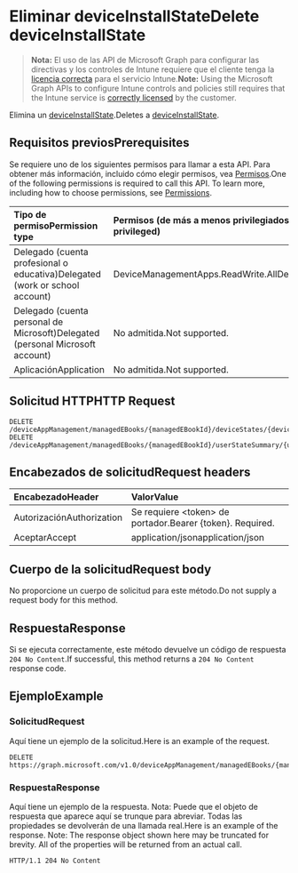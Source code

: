 # <a name="delete-deviceinstallstate"></a><span data-ttu-id="315ef-101">Eliminar deviceInstallState</span><span class="sxs-lookup"><span data-stu-id="315ef-101">Delete deviceInstallState</span></span>

> <span data-ttu-id="315ef-102">**Nota:** El uso de las API de Microsoft Graph para configurar las directivas y los controles de Intune requiere que el cliente tenga la [licencia correcta](https://go.microsoft.com/fwlink/?linkid=839381) para el servicio Intune.</span><span class="sxs-lookup"><span data-stu-id="315ef-102">**Note:** Using the Microsoft Graph APIs to configure Intune controls and policies still requires that the Intune service is [correctly licensed](https://go.microsoft.com/fwlink/?linkid=839381) by the customer.</span></span>

<span data-ttu-id="315ef-103">Elimina un [deviceInstallState](../resources/intune_books_deviceinstallstate.md).</span><span class="sxs-lookup"><span data-stu-id="315ef-103">Deletes a [deviceInstallState](../resources/intune_books_deviceinstallstate.md).</span></span>
## <a name="prerequisites"></a><span data-ttu-id="315ef-104">Requisitos previos</span><span class="sxs-lookup"><span data-stu-id="315ef-104">Prerequisites</span></span>
<span data-ttu-id="315ef-p101">Se requiere uno de los siguientes permisos para llamar a esta API. Para obtener más información, incluido cómo elegir permisos, vea [Permisos](../../../concepts/permissions_reference.md).</span><span class="sxs-lookup"><span data-stu-id="315ef-p101">One of the following permissions is required to call this API. To learn more, including how to choose permissions, see [Permissions](../../../concepts/permissions_reference.md).</span></span>

|<span data-ttu-id="315ef-107">Tipo de permiso</span><span class="sxs-lookup"><span data-stu-id="315ef-107">Permission type</span></span>|<span data-ttu-id="315ef-108">Permisos (de más a menos privilegiados)</span><span class="sxs-lookup"><span data-stu-id="315ef-108">Permissions (from least to most privileged)</span></span>|
|:---|:---|
|<span data-ttu-id="315ef-109">Delegado (cuenta profesional o educativa)</span><span class="sxs-lookup"><span data-stu-id="315ef-109">Delegated (work or school account)</span></span>|<span data-ttu-id="315ef-110">DeviceManagementApps.ReadWrite.All</span><span class="sxs-lookup"><span data-stu-id="315ef-110">DeviceManagementApps.ReadWrite.All</span></span>|
|<span data-ttu-id="315ef-111">Delegado (cuenta personal de Microsoft)</span><span class="sxs-lookup"><span data-stu-id="315ef-111">Delegated (personal Microsoft account)</span></span>|<span data-ttu-id="315ef-112">No admitida.</span><span class="sxs-lookup"><span data-stu-id="315ef-112">Not supported.</span></span>|
|<span data-ttu-id="315ef-113">Aplicación</span><span class="sxs-lookup"><span data-stu-id="315ef-113">Application</span></span>|<span data-ttu-id="315ef-114">No admitida.</span><span class="sxs-lookup"><span data-stu-id="315ef-114">Not supported.</span></span>|

## <a name="http-request"></a><span data-ttu-id="315ef-115">Solicitud HTTP</span><span class="sxs-lookup"><span data-stu-id="315ef-115">HTTP Request</span></span>
<!-- {
  "blockType": "ignored"
}
-->
``` http
DELETE /deviceAppManagement/managedEBooks/{managedEBookId}/deviceStates/{deviceInstallStateId}
DELETE /deviceAppManagement/managedEBooks/{managedEBookId}/userStateSummary/{userInstallStateSummaryId}/deviceStates/{deviceInstallStateId}
```

## <a name="request-headers"></a><span data-ttu-id="315ef-116">Encabezados de solicitud</span><span class="sxs-lookup"><span data-stu-id="315ef-116">Request headers</span></span>
|<span data-ttu-id="315ef-117">Encabezado</span><span class="sxs-lookup"><span data-stu-id="315ef-117">Header</span></span>|<span data-ttu-id="315ef-118">Valor</span><span class="sxs-lookup"><span data-stu-id="315ef-118">Value</span></span>|
|:---|:---|
|<span data-ttu-id="315ef-119">Autorización</span><span class="sxs-lookup"><span data-stu-id="315ef-119">Authorization</span></span>|<span data-ttu-id="315ef-120">Se requiere &lt;token&gt; de portador.</span><span class="sxs-lookup"><span data-stu-id="315ef-120">Bearer {token}. Required.</span></span>|
|<span data-ttu-id="315ef-121">Aceptar</span><span class="sxs-lookup"><span data-stu-id="315ef-121">Accept</span></span>|<span data-ttu-id="315ef-122">application/json</span><span class="sxs-lookup"><span data-stu-id="315ef-122">application/json</span></span>|

## <a name="request-body"></a><span data-ttu-id="315ef-123">Cuerpo de la solicitud</span><span class="sxs-lookup"><span data-stu-id="315ef-123">Request body</span></span>
<span data-ttu-id="315ef-124">No proporcione un cuerpo de solicitud para este método.</span><span class="sxs-lookup"><span data-stu-id="315ef-124">Do not supply a request body for this method.</span></span>

## <a name="response"></a><span data-ttu-id="315ef-125">Respuesta</span><span class="sxs-lookup"><span data-stu-id="315ef-125">Response</span></span>
<span data-ttu-id="315ef-126">Si se ejecuta correctamente, este método devuelve un código de respuesta `204 No Content`.</span><span class="sxs-lookup"><span data-stu-id="315ef-126">If successful, this method returns a `204 No Content` response code.</span></span>

## <a name="example"></a><span data-ttu-id="315ef-127">Ejemplo</span><span class="sxs-lookup"><span data-stu-id="315ef-127">Example</span></span>
### <a name="request"></a><span data-ttu-id="315ef-128">Solicitud</span><span class="sxs-lookup"><span data-stu-id="315ef-128">Request</span></span>
<span data-ttu-id="315ef-129">Aquí tiene un ejemplo de la solicitud.</span><span class="sxs-lookup"><span data-stu-id="315ef-129">Here is an example of the request.</span></span>
``` http
DELETE https://graph.microsoft.com/v1.0/deviceAppManagement/managedEBooks/{managedEBookId}/deviceStates/{deviceInstallStateId}
```

### <a name="response"></a><span data-ttu-id="315ef-130">Respuesta</span><span class="sxs-lookup"><span data-stu-id="315ef-130">Response</span></span>
<span data-ttu-id="315ef-p102">Aquí tiene un ejemplo de la respuesta. Nota: Puede que el objeto de respuesta que aparece aquí se trunque para abreviar. Todas las propiedades se devolverán de una llamada real.</span><span class="sxs-lookup"><span data-stu-id="315ef-p102">Here is an example of the response. Note: The response object shown here may be truncated for brevity. All of the properties will be returned from an actual call.</span></span>
``` http
HTTP/1.1 204 No Content
```



